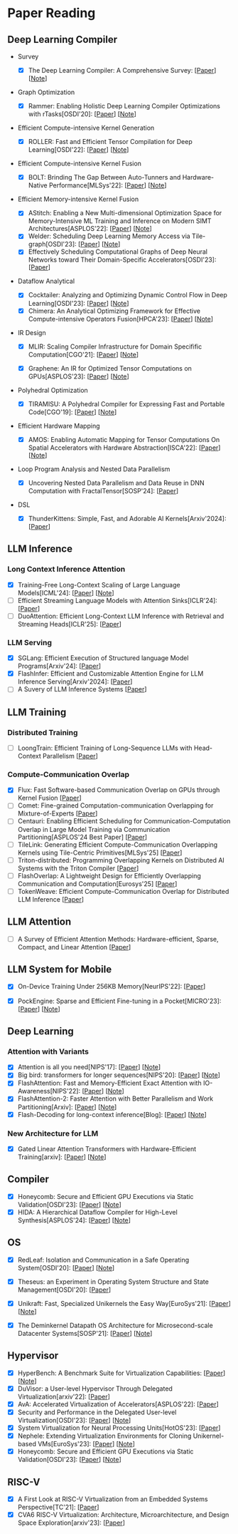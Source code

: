 # Paper Reading

## Deep Learning Compiler

- Survey
  - [x] The Deep Learning Compiler: A Comprehensive Survey: [[Paper](https://arxiv.org/pdf/2002.03794.pdf)] [[Note](https://github.com/KuangjuX/system-notes/blob/main/paper-notes/ai-compiler/The-Deep-Learning-Compiler-A-Comprehensive-Survey.md)]

- Graph Optimization
  - [x] Rammer: Enabling Holistic Deep Learning Compiler Optimizations with rTasks[OSDI'20]: [[Paper](https://www.usenix.org/system/files/osdi20-ma.pdf)] [[Note](https://github.com/KuangjuX/paper-reading/issues/22)]

- Efficient Compute-intensive Kernel Generation
  - [x] ROLLER: Fast and Efficient Tensor Compilation for Deep Learning[OSDI'22]: [[Paper](https://www.usenix.org/system/files/osdi22-zhu.pdf)] [[Note](https://github.com/KuangjuX/Paper-reading/issues/24)]

- Efficient Compute-intensive Kernel Fusion
  - [x] BOLT: Brinding The Gap Between Auto-Tunners and Hardware-Native Performance[MLSys'22]: [[Paper](http://yibozhu.com/doc/bolt-mlsys22.pdf)] [[Note](https://github.com/KuangjuX/Paper-reading/issues/28)]

- Efficient Memory-intensive Kernel Fusion
  - [x] AStitch: Enabling a New Multi-dimensional Optimization Space for Memory-Intensive ML Training and Inference on Modern SIMT Architectures[ASPLOS'22]: [[Paper](https://dl.acm.org/doi/10.1145/3503222.3507723)] [[Note](https://github.com/KuangjuX/Paper-reading/issues/26)]
  - [x] Welder: Scheduling Deep Learning Memory Access via Tile-graph[OSDI'23]: [[Paper](https://www.usenix.org/system/files/osdi23-shi.pdf)] [[Note](https://github.com/KuangjuX/Paper-reading/issues/25)]
  - [x] Effectively Scheduling Computational Graphs of Deep Neural Networks
toward Their Domain-Specific Accelerators[OSDI'23]: [[Paper](papers/mlsys/soft-hard-co-design/osdi23-zhao.pdf)]

- Dataflow Analytical
  - [x] Cocktailer: Analyzing and Optimizing Dynamic Control Flow in Deep Learning[OSDI'23]: [[Paper](https://www.usenix.org/system/files/osdi23-zhang-chen.pdf)] [[Note](https://github.com/KuangjuX/paper-reading/issues/21)]
  - [x] Chimera: An Analytical Optimizing Framework for Effective Compute-intensive Operators Fusion[HPCA'23]: [[Paper](papers/mlsys/fusion/Chimera_An_Analytical_Optimizing_Framework_for_Effective_Compute-intensive_Operators_Fusion.pdf)] [[Note](https://github.com/KuangjuX/Paper-reading/issues/30)]

- IR Design
  - [x] MLIR: Scaling Compiler Infrastructure for Domain Specifific Computation[CGO'21]: [[Paper](https://ieeexplore.ieee.org/stamp/stamp.jsp?tp=&arnumber=9370308)] [[Note](https://github.com/KuangjuX/system-notes/blob/main/paper-notes/ai-compiler/MLIR-Scaling-Compiler-Infrastructure-for-Domain-Specific-Computation.md)]
  - [x] Graphene: An IR for Optimized Tensor Computations on GPUs[ASPLOS'23]: [[Paper](https://dl.acm.org/doi/pdf/10.1145/3582016.3582018)] [[Note](https://github.com/KuangjuX/Paper-reading/issues/27)]


- Polyhedral Optimization

  - [x] TIRAMISU: A Polyhedral Compiler for Expressing Fast and Portable Code[CGO'19]: [[Paper](papers/mlsys/polyhedral/Tiramisu-CGO.pdf)] [[Note](notes/compiler/tiramisu-cgo/tiramisu.md)]

- Efficient Hardware Mapping
    - [x] AMOS: Enabling Automatic Mapping for Tensor Computations On Spatial Accelerators with Hardware Abstraction[ISCA'22]: [[Paper](papers/mlsys/IR/AMOS-ISCA.pdf)] [[Note](https://github.com/KuangjuX/Paper-reading/issues/31)]

- Loop Program Analysis and Nested Data Parallelism 
  - [x] Uncovering Nested Data Parallelism and Data Reuse in DNN Computation with FractalTensor[SOSP'24]: [[Paper](https://dl.acm.org/doi/10.1145/3694715.3695961)]

- DSL
  - [x] ThunderKittens: Simple, Fast, and Adorable AI Kernels[Arxiv'2024]: [[Paper](papers/mlsys/ThunderKittens.pdf)]


## LLM Inference

### Long Context Inference Attention
- [x] Training-Free Long-Context Scaling of Large Language Models[ICML'24]: [[Paper](https://arxiv.org/pdf/2402.17463)] [[Note](https://github.com/KuangjuX/Notes/blob/main/DeepLearning/DCA.md)]
- [ ] Efficient Streaming Language Models with Attention Sinks[ICLR'24]: [[Paper](https://arxiv.org/pdf/2309.17453)]
- [ ] DuoAttention: Efficient Long-Context LLM Inference with Retrieval and Streaming Heads[ICLR'25]: [[Paper](https://arxiv.org/pdf/2410.10819v1)]

### LLM Serving
- [x] SGLang: Efficient Execution of Structured language Model Programs[Arxiv'24]: [[Paper](papers/mlsys/sglang.pdf)]
- [x] FlashInfer: Efficient and Customizable Attention Engine for LLM Inference Serving[Arxiv'2024]: [[Paper](papers/mlsys/2501.01005v1.pdf)]
- [ ] A Suvery of LLM Inference Systems [[Paper](https://arxiv.org/pdf/2506.21901)]

## LLM Training

### Distributed Training

- [ ] LoongTrain: Efficient Training of Long-Sequence LLMs  with Head-Context Parallelism [[Paper](https://arxiv.org/pdf/2406.18485)]

### Compute-Communication Overlap
- [x] Flux: Fast Software-based Communication Overlap on GPUs through Kernel Fusion [[Paper](https://arxiv.org/pdf/2406.06858v1)] 
- [ ] Comet: Fine-grained Computation-communication
Overlapping for Mixture-of-Experts [[Paper](https://arxiv.org/pdf/2502.19811)]
- [ ] Centauri: Enabling Efficient Scheduling for
Communication-Computation Overlap in Large Model
Training via Communication Partitioning[ASPLOS'24 Best Paper] [[Paper](https://dl.acm.org/doi/pdf/10.1145/3620666.3651379)] 
- [ ] TileLink: Generating Efficient Compute-Communication Overlapping Kernels using Tile-Centric Primitives[MLSys'25] [[Paper](https://arxiv.org/pdf/2503.20313)]
- [ ] Triton-distributed: Programming Overlapping Kernels on Distributed AI Systems with the Triton Compiler [[Paper](https://arxiv.org/pdf/2504.19442)]
- [ ] FlashOverlap: A Lightweight Design for Efficiently Overlapping Communication and Computation[Eurosys'25] [[Paper](https://arxiv.org/pdf/2504.19519)]
- [ ] TokenWeave: Efficient Compute-Communication
Overlap for Distributed LLM Inference [[Paper](https://arxiv.org/pdf/2505.11329)]

## LLM Attention

- [ ] A Survey of Efficient Attention Methods: Hardware-efficient,
Sparse, Compact, and Linear Attention [[Paper](https://attention-survey.github.io/files/Attention_Survey.pdf)]

## LLM System for Mobile

- [x] On-Device Training Under 256KB Memory[NeurIPS'22]: [[Paper](https://arxiv.org/pdf/2206.15472.pdf)]
- [x] PockEngine: Sparse and Efficient Fine-tuning in a Pocket[MICRO'23]: [[Paper](papers/mlsys/on-device/pockengine.pdf)] [[Note](https://github.com/KuangjuX/Paper-reading/issues/29)]




## Deep Learning

### Attention with Variants

- [x] Attention is all you need[NIPS'17]: [[Paper](papers/DL/Attention-NIPS.pdf)] [[Note](https://github.com/KuangjuX/Paper-reading/issues/32)]
- [x] Big bird: transformers for longer sequences[NIPS'20]: [[Paper](papers/DL/bigbird.pdf)] [[Note](https://github.com/KuangjuX/Notes/blob/main/DeepLearning/SparseAttention.md)]
- [x] FlashAttention: Fast and Memory-Efficient Exact Attention with IO-Awareness[NIPS'22]: [[Paper](https://proceedings.neurips.cc/paper_files/paper/2022/file/67d57c32e20fd0a7a302cb81d36e40d5-Paper-Conference.pdf)] [[Note](https://github.com/KuangjuX/Notes/blob/main/DeepLearning/FlashAttention.md)]
- [x] FlashAttention-2: Faster Attention with Better Parallelism and Work Partitioning[Arxiv]: [[Paper](https://arxiv.org/pdf/2307.08691.pdf)] [[Note](https://github.com/KuangjuX/Notes/blob/main/DeepLearning/FlashAttention.md)]
- [x] Flash-Decoding for long-context inference[Blog]: [[Paper](https://crfm.stanford.edu/2023/10/12/flashdecoding.html)] [[Note](https://github.com/KuangjuX/Notes/blob/main/DeepLearning/FlashDecoding.md)]

### New Architecture for LLM

- [x] Gated Linear Attention Transformers with Hardware-Efficient Training[arxiv]: [[Paper](papers/DL/GLA.pdf)] [[Note](https://github.com/KuangjuX/Notes/blob/main/DeepLearning/LinearAttention.md)]




## Compiler

- [x] Honeycomb: Secure and Efficient GPU Executions via Static Validation[OSDI'23]: [[Paper](papers/hypervisor/osdi23-mai.pdf)] [[Note](notes/hypervisor/honeycomb/honeycomb.md)]
- [x] HIDA: A Hierarchical Dataflow Compiler for High-Level Synthesis[ASPLOS'24]: [[Paper](papers/compiler/asplos24-hida.pdf)] [[Note](notes/compiler/hida/hida.md)]

## OS
- [x] RedLeaf: Isolation and Communication in a Safe Operating System[OSDI'20]: [[Paper](https://www.usenix.org/system/files/osdi20-narayanan_vikram.pdf)] [[Note](https://github.com/KuangjuX/system-notes/blob/main/paper-notes/os/RedLeaf.md)]
- [x] Theseus: an Experiment in Operating System Structure and State Management[OSDI'20]: [[Paper](https://www.usenix.org/system/files/osdi20-boos.pdf)]
- [x] Unikraft: Fast, Specialized Unikernels the Easy Way[EuroSys'21]: [[Paper](https://dl.acm.org/doi/pdf/10.1145/3447786.3456248)] [[Note](https://github.com/KuangjuX/paper-reading/issues/9)]
- [x] The Deminkernel Datapath OS Architecture for Microsecond-scale Datacenter Systems[SOSP'21]: [[Paper](https://irenezhang.net/papers/demikernel-sosp21.pdf)] [[Note](https://github.com/KuangjuX/system-notes/blob/main/paper-notes/os/Demikernel.md)]


## Hypervisor
- [x] HyperBench: A Benchmark Suite for Virtualization Capabilities: [[Paper](https://dl.acm.org/doi/pdf/10.1145/3341617.3326138)] [[Note](https://github.com/KuangjuX/system-notes/blob/main/paper-notes/hypervisor/Hyperbench-A-Benchmark-Suite-for-Virtualization-Capabilities.md)]
- [x] DuVisor: a User-level Hypervisor Through Delegated Virtualization[arxiv'22]: [[Paper](https://arxiv.org/pdf/2201.09652.pdf)]
- [x] AvA: Accelerated Virtualization of Accelerators[ASPLOS'22]: [[Paper](https://dl.acm.org/doi/pdf/10.1145/3373376.3378466)]
- [x] Security and Performance in the Delegated User-level Virtualization[OSDI'23]: [[Paper](https://www.usenix.org/system/files/osdi23-chen.pdf)] [[Note](notes/hypervisor/duvisor/duvisor.md)]
- [x] System Virtualization for Neural Processing Units[HotOS'23]: [[Paper](https://sigops.org/s/conferences/hotos/2023/papers/xue.pdf)]
- [x] Nephele: Extending Virtualization Environments for Cloning Unikernel-based VMs[EuroSys'23]: [[Paper](http://nets.cs.pub.ro/~costin/files/nephele.pdf)] [[Note](notes/hypervisor/nephele/nephele.md)]
- [x] Honeycomb: Secure and Efficient GPU Executions via Static Validation[OSDI'23]: [[Paper](papers/hypervisor/osdi23-mai.pdf)] [[Note](notes/hypervisor/honeycomb/honeycomb.md)]

## RISC-V
- [x] A First Look at RISC-V Virtualization from an Embedded Systems Perspective[TC'21]: [[Paper](https://arxiv.org/pdf/2103.14951.pdf)]
- [x] CVA6 RISC-V Virtualization: Architecture, Microarchitecture, and Design Space Exploration[arxiv'23]: [[Paper](https://arxiv.org/pdf/2302.02969.pdf)]
